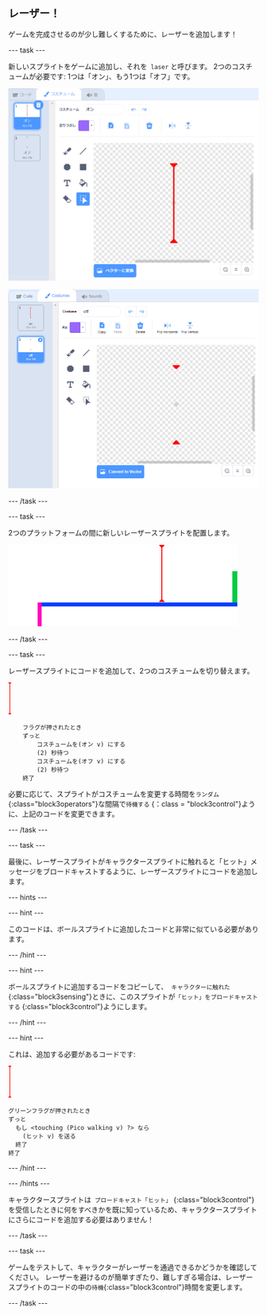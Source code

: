 ## レーザー！

ゲームを完成させるのが少し難しくするために、レーザーを追加します！

\--- task \---

新しいスプライトをゲームに追加し、それを` laser` と呼びます。 2つのコスチュームが必要です: 1つは「オン」、もう1つは「オフ」です。

![スクリーンショット](images/dodge-lasers-costume1.png)

![スクリーンショット](images/dodge-lasers-costume2.png)

\--- /task \---

\--- task \---

2つのプラットフォームの間に新しいレーザースプライトを配置します。

![スクリーンショット](images/dodge-lasers-position.png)

\--- /task \---

\--- task \---

レーザースプライトにコードを追加して、2つのコスチュームを切り替えます。

![レーザースプライト](images/laser_sprite.png)

```blocks3
    フラグが押されたとき
    ずっと
        コスチュームを(オン v) にする
        (2) 秒待つ
        コスチュームを(オフ v) にする
        (2) 秒待つ
    終了
```

必要に応じて、スプライトがコスチュームを変更する時間を`ランダム` {:class="block3operators"}な間隔で`待機する` {：class = "block3control"}ように、上記のコードを変更できます。

\--- /task \---

\--- task \---

最後に、レーザースプライトがキャラクタースプライトに触れると「ヒット」メッセージをブロードキャストするように、レーザースプライトにコードを追加します。

\--- hints \---

\--- hint \---

このコードは、ボールスプライトに追加したコードと非常に似ている必要があります。

\--- /hint \---

\--- hint \---

ボールスプライトに追加するコードをコピーして、` キャラクターに触れた` {:class="block3sensing"}ときに、このスプライトが`「ヒット」をブロードキャスト する` {:class="block3control"}ようにします。

\--- /hint \---

\--- hint \---

これは、追加する必要があるコードです:

![レーザースプライト](images/laser_sprite.png)

```blocks3
グリーンフラグが押されたとき
ずっと
  もし <touching (Pico walking v) ?> なら 
    (ヒット v) を送る
  終了
終了
```

\--- /hint \---

\--- /hints \---

キャラクタースプライトは` ブロードキャスト「ヒット」` {:class="block3control"}を受信したときに何をすべきかを既に知っているため、キャラクタースプライトにさらにコードを追加する必要はありません！

\--- /task \---

\--- task \---

ゲームをテストして、キャラクターがレーザーを通過できるかどうかを確認してください。 レーザーを避けるのが簡単すぎたり、難しすぎる場合は、レーザースプライトのコードの中の`待機`{:class="block3control"}時間を変更します。

\--- /task \---